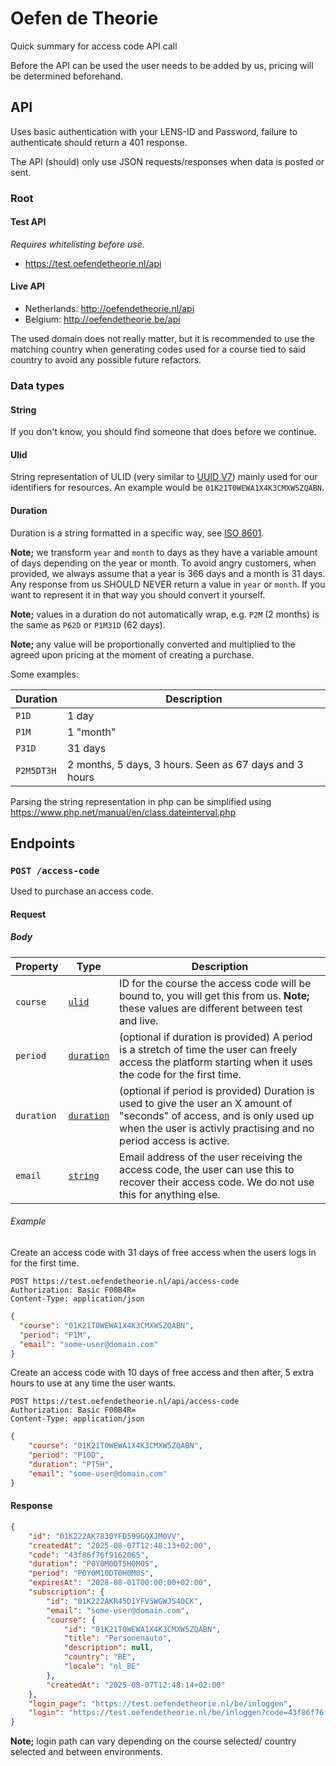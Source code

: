 # Oefen de Theorie

Quick summary for access code API call

Before the API can be used the user needs to be added by us, pricing will be determined beforehand.

## API
Uses basic authentication with your LENS-ID and Password, failure to authenticate should return a 401 response.

The API (should) only use JSON requests/responses when data is posted or sent.
### Root
#### Test API
_Requires whitelisting before use._

- https://test.oefendetheorie.nl/api

#### Live API
- Netherlands: http://oefendetheorie.nl/api
- Belgium: http://oefendetheorie.be/api

The used domain does not really matter, but it is recommended to use the matching country when generating codes used for a course tied to said country to avoid any possible future refactors.

### Data types
#### String
If you don't know, you should find someone that does before we continue.
#### Ulid
String representation of ULID (very similar to [UUID V7](https://en.wikipedia.org/wiki/Universally_unique_identifier#Version_7_(timestamp_and_random))) mainly used for our identifiers for resources. An example would be `01K21T0WEWA1X4K3CMXW5ZQABN`.
#### Duration
Duration is a string formatted in a specific way, see [ISO 8601](https://en.wikipedia.org/wiki/ISO_8601#Durations).

**Note;** we transform `year` and `month` to days as they have a variable amount of days depending on the year or month. To avoid angry customers, when provided, we always assume that a year is 366 days and a month is 31 days. Any response from us SHOULD NEVER return a value in `year` or `month`. If you want to represent it in that way you should convert it yourself.

**Note;** values in a duration do not automatically wrap, e.g. `P2M` (2 months) is the same as `P62D` or `P1M31D` (62 days).

**Note;** any value will be proportionally converted and multiplied to the agreed upon pricing at the moment of creating a purchase.

Some examples:

|Duration|Description|
|-|-|
|`P1D`|1 day|
|`P1M`|1 "month"|
|`P31D`|31 days|
|`P2M5DT3H`|2 months, 5 days, 3 hours. Seen as 67 days and 3 hours|

Parsing the string representation in php can be simplified using https://www.php.net/manual/en/class.dateinterval.php

## Endpoints
### `POST /access-code`
Used to purchase an access code.

#### Request
##### Body
|Property|Type|Description|
|-|-|-|
|`course`|[`ulid`](#string)|ID for the course the access code will be bound to, you will get this from us. **Note;** these values are different between test and live.|
|`period`|[`duration`](#duration)|(optional if duration is provided) A period is a stretch of time the user can freely access the platform starting when it uses the code for the first time.|
|`duration`|[`duration`](#duration)|(optional if period is provided) Duration is used to give the user an X amount of "seconds" of access, and is only used up when the user is activly practising and no period access is active.|
|`email`|[`string`](#string)|Email address of the user receiving the access code, the user can use this to recover their access code. We do not use this for anything else.|

###### Example
Create an access code with 31 days of free access when the users logs in for the first time.
```
POST https://test.oefendetheorie.nl/api/access-code
Authorization: Basic F00B4R=
Content-Type: application/json
```
```json
{
  "course": "01K21T0WEWA1X4K3CMXW5ZQABN",
  "period": "P1M",
  "email": "some-user@domain.com"
}
```

Create an access code with 10 days of free access and then after, 5 extra hours to use at any time the user wants.
```
POST https://test.oefendetheorie.nl/api/access-code
Authorization: Basic F00B4R=
Content-Type: application/json
```
```json
{
    "course": "01K21T0WEWA1X4K3CMXW5ZQABN",
    "period": "P10D",
    "duration": "PT5H",
    "email": "some-user@domain.com"
}
```

#### Response
```json
{
    "id": "01K222AK7830YFD599GQXJM0VV",
    "createdAt": "2025-08-07T12:48:13+02:00",
    "code": "43f86f76f9162065",
    "duration": "P0Y0M0DT5H0M0S",
    "period": "P0Y0M10DT0H0M0S",
    "expiresAt": "2028-08-01T00:00:00+02:00",
    "subscription": {
        "id": "01K222AKR45D1YFV5WGWJS40CK",
        "email": "some-user@domain.com",
        "course": {
            "id": "01K21T0WEWA1X4K3CMXW5ZQABN",
            "title": "Personenauto",
            "description": null,
            "country": "BE",
            "locale": "nl_BE"
        },
        "createdAt": "2025-08-07T12:48:14+02:00"
    },
    "login_page": "https://test.oefendetheorie.nl/be/inloggen",
    "login": "https://test.oefendetheorie.nl/be/inloggen?code=43f86f76f9162065"
}
```

**Note;** login path can vary depending on the course selected/ country selected and between environments.
